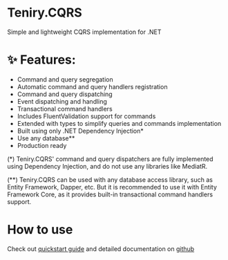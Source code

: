 # Teniry.CQRS

Simple and lightweight CQRS implementation for .NET

# ✨ Features:

- Command and query segregation
- Automatic command and query handlers registration
- Command and query dispatching
- Event dispatching and handling
- Transactional command handlers
- Includes FluentValidation support for commands
- Extended with types to simplify queries and commands implementation
- Built using only .NET Dependency Injection*
- Use any database**
- Production ready

(*) Teniry.CQRS' command and query dispatchers are fully implemented using Dependency Injection,
and do not use any libraries like MediatR.

(**) Teniry.CQRS can be used with any database access library, such as Entity Framework, Dapper, etc. But it is
recommended to use it with Entity Framework Core, as it provides built-in transactional command handlers support.

# How to use

Check out [quickstart guide](https://github.com/Sedokina/Teniry.CQRS?tab=readme-ov-file#-quick-start) and detailed
documentation on [github](https://github.com/Sedokina/Teniry.CQRS)